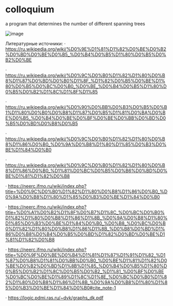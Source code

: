 # colloquium
a program that determines the number of different spanning trees

![image](https://github.com/user-attachments/assets/405b95de-447a-4b0e-b477-e0d545b087fb)


Литературные источники:
· https://ru.wikipedia.org/wiki/%D0%9E%D1%81%D1%82%D0%BE%D0%B2%D0%BD%D0%BE%D0%B5_%D0%B4%D0%B5%D1%80%D0%B5%D0%B2%D0%BE

· https://ru.wikipedia.org/wiki/%D0%9C%D0%B0%D1%82%D1%80%D0%B8%D1%87%D0%BD%D0%B0%D1%8F_%D1%82%D0%B5%D0%BE%D1%80%D0%B5%D0%BC%D0%B0_%D0%BE_%D0%B4%D0%B5%D1%80%D0%B5%D0%B2%D1%8C%D1%8F%D1%85

· https://ru.wikipedia.org/wiki/%D0%90%D0%BB%D0%B3%D0%B5%D0%B1%D1%80%D0%B0%D0%B8%D1%87%D0%B5%D1%81%D0%BA%D0%BE%D0%B5_%D0%B4%D0%BE%D0%BF%D0%BE%D0%BB%D0%BD%D0%B5%D0%BD%D0%B8%D0%B5

· https://ru.wikipedia.org/wiki/%D0%9C%D0%B0%D1%82%D1%80%D0%B8%D1%86%D0%B0_%D0%9A%D0%B8%D1%80%D1%85%D0%B3%D0%BE%D1%84%D0%B0

· https://ru.wikipedia.org/wiki/%D0%9C%D0%B0%D1%82%D1%80%D0%B8%D1%86%D0%B0_%D1%81%D0%BC%D0%B5%D0%B6%D0%BD%D0%BE%D1%81%D1%82%D0%B8

· https://neerc.ifmo.ru/wiki/index.php?title=%D0%9C%D0%B0%D1%82%D1%80%D0%B8%D1%86%D0%B0_%D0%9A%D0%B8%D1%80%D1%85%D0%B3%D0%BE%D1%84%D0%B0

· https://neerc.ifmo.ru/wiki/index.php?title=%D0%A1%D0%B2%D1%8F%D0%B7%D1%8C_%D0%BC%D0%B0%D1%82%D1%80%D0%B8%D1%86%D1%8B_%D0%9A%D0%B8%D1%80%D1%85%D0%B3%D0%BE%D1%84%D0%B0_%D0%B8_%D0%BC%D0%B0%D1%82%D1%80%D0%B8%D1%86%D1%8B_%D0%B8%D0%BD%D1%86%D0%B8%D0%B4%D0%B5%D0%BD%D1%82%D0%BD%D0%BE%D1%81%D1%82%D0%B8

· https://neerc.ifmo.ru/wiki/index.php?title=%D0%9F%D0%BE%D0%B4%D1%81%D1%87%D1%91%D1%82_%D1%87%D0%B8%D1%81%D0%BB%D0%B0_%D0%BE%D1%81%D1%82%D0%BE%D0%B2%D0%BD%D1%8B%D1%85_%D0%B4%D0%B5%D1%80%D0%B5%D0%B2%D1%8C%D0%B5%D0%B2_%D1%81_%D0%BF%D0%BE%D0%BC%D0%BE%D1%89%D1%8C%D1%8E_%D0%BC%D0%B0%D1%82%D1%80%D0%B8%D1%86%D1%8B_%D0%9A%D0%B8%D1%80%D1%85%D0%B3%D0%BE%D1%84%D0%B0#cite_note-1

· https://logic.pdmi.ras.ru/~dvk/graphs_dk.pdf
